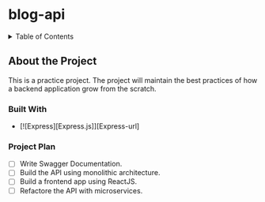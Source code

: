 # blog-api
<details>
  <summary>Table of Contents</summary>
  <ol>
    <li>
      <a href="#about-the-project">About The Project</a>
      <ul>
        <!-- <li><a href="#built-with">Built With</a></li> -->
        <li><a href="#built-with">Built With</a></li>
      </ul>
    </li>
    <li>
        <a href="#">Resources</a>
        <ul>
            <li>
                <a href="https://github.com/othneildrew/Best-README-Template/blob/master/README.md" target="_blank">
                    Readme Template
                </a>
            </li>
        </ul>
    </li>
    
  </ol>
</details>

## About the Project
This is a practice project. The project will maintain the best practices of how a backend application grow from the scratch.
### Built With
* [![Express][Express.js]][Express-url]
### Project Plan
- [ ] Write Swagger Documentation.
- [ ] Build the API using monolithic architecture.
- [ ] Build a frontend app using ReactJS.
- [ ] Refactore the API with microservices.